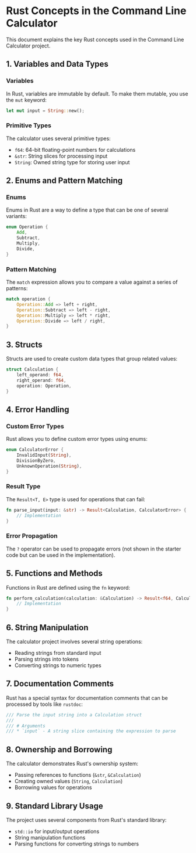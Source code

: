 # Rust Concepts in the Command Line Calculator

This document explains the key Rust concepts used in the Command Line Calculator project.

## 1. Variables and Data Types

### Variables
In Rust, variables are immutable by default. To make them mutable, you use the `mut` keyword:

```rust
let mut input = String::new();
```

### Primitive Types
The calculator uses several primitive types:
- `f64`: 64-bit floating-point numbers for calculations
- `&str`: String slices for processing input
- `String`: Owned string type for storing user input

## 2. Enums and Pattern Matching

### Enums
Enums in Rust are a way to define a type that can be one of several variants:

```rust
enum Operation {
    Add,
    Subtract,
    Multiply,
    Divide,
}
```

### Pattern Matching
The `match` expression allows you to compare a value against a series of patterns:

```rust
match operation {
    Operation::Add => left + right,
    Operation::Subtract => left - right,
    Operation::Multiply => left * right,
    Operation::Divide => left / right,
}
```

## 3. Structs

Structs are used to create custom data types that group related values:

```rust
struct Calculation {
    left_operand: f64,
    right_operand: f64,
    operation: Operation,
}
```

## 4. Error Handling

### Custom Error Types
Rust allows you to define custom error types using enums:

```rust
enum CalculatorError {
    InvalidInput(String),
    DivisionByZero,
    UnknownOperation(String),
}
```

### Result Type
The `Result<T, E>` type is used for operations that can fail:

```rust
fn parse_input(input: &str) -> Result<Calculation, CalculatorError> {
    // Implementation
}
```

### Error Propagation
The `?` operator can be used to propagate errors (not shown in the starter code but can be used in the implementation).

## 5. Functions and Methods

Functions in Rust are defined using the `fn` keyword:

```rust
fn perform_calculation(calculation: &Calculation) -> Result<f64, CalculatorError> {
    // Implementation
}
```

## 6. String Manipulation

The calculator project involves several string operations:
- Reading strings from standard input
- Parsing strings into tokens
- Converting strings to numeric types

## 7. Documentation Comments

Rust has a special syntax for documentation comments that can be processed by tools like `rustdoc`:

```rust
/// Parse the input string into a Calculation struct
/// 
/// # Arguments
/// * `input` - A string slice containing the expression to parse
```

## 8. Ownership and Borrowing

The calculator demonstrates Rust's ownership system:
- Passing references to functions (`&str`, `&Calculation`)
- Creating owned values (`String`, `Calculation`)
- Borrowing values for operations

## 9. Standard Library Usage

The project uses several components from Rust's standard library:
- `std::io` for input/output operations
- String manipulation functions
- Parsing functions for converting strings to numbers